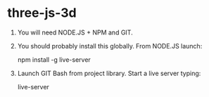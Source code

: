 # three-js-3d

1) You will need NODE.JS + NPM and GIT.


2) You should probably install this globally. From NODE.JS launch:

    npm install -g live-server


3) Launch GIT Bash from project library. Start a live server typing:

    live-server
